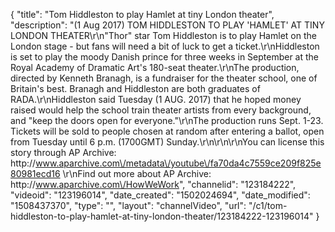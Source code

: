 {
    "title": "Tom Hiddleston to play Hamlet at tiny London theater",
    "description": "(1 Aug 2017) TOM HIDDLESTON TO PLAY 'HAMLET' AT TINY LONDON THEATER\r\n\"Thor\" star Tom Hiddleston is to play Hamlet on the London stage - but fans will need a bit of luck to get a ticket.\r\nHiddleston is set to play the moody Danish prince for three weeks in September at the Royal Academy of Dramatic Art's 180-seat theater.\r\nThe production, directed by Kenneth Branagh, is a fundraiser for the theater school, one of Britain's best. Branagh and Hiddleston are both graduates of RADA.\r\nHiddleston said Tuesday (1 AUG. 2017) that he hoped money raised would help the school train theater artists from every background, and \"keep the doors open for everyone.\"\r\nThe production runs Sept. 1-23. Tickets will be sold to people chosen at random after entering a ballot, open from Tuesday until 6 p.m. (1700GMT) Sunday.\r\n\r\n\r\nYou can license this story through AP Archive: http:\/\/www.aparchive.com\/metadata\/youtube\/fa70da4c7559ce209f825e80981ecd16 \r\nFind out more about AP Archive: http:\/\/www.aparchive.com\/HowWeWork",
    "channelid": "123184222",
    "videoid": "123196014",
    "date_created": "1502024694",
    "date_modified": "1508437370",
    "type": "",
    "layout": "channelVideo",
    "url": "\/c1\/tom-hiddleston-to-play-hamlet-at-tiny-london-theater\/123184222-123196014"
}